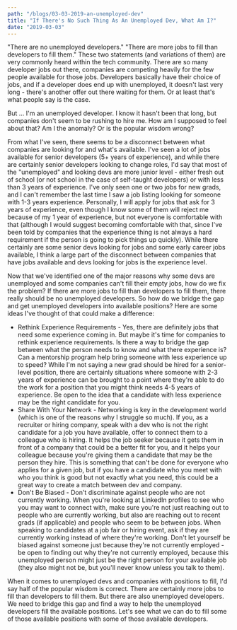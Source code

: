 ```yaml
---
path: "/blogs/03-03-2019-an-unemployed-dev"
title: "If There's No Such Thing As An Unemployed Dev, What Am I?"
date: "2019-03-03"
---
```


"There are no unemployed developers."
"There are more jobs to fill than developers to fill them."
These two statements (and variations of them) are very commonly heard within the tech community. There are so many developer jobs out there, companies are competing heavily for the few people available for those jobs. Developers basically have their choice of jobs, and if a developer does end up with unemployed, it doesn't last very long - there's another offer out there waiting for them.
Or at least that's what people say is the case.

But ... I'm an unemployed developer. I know it hasn't been that long, but companies don't seem to be rushing to hire me. How am I supposed to feel about that? Am I the anomaly? Or is the popular wisdom wrong?

From what I've seen, there seems to be a disconnect between what companies are looking for and what's available. I've seen a lot of jobs available for senior developers (5+ years of experience), and while there are certainly senior developers looking to change roles, I'd say that most of the "unemployed" and looking devs are more junior level - either fresh out of school (or not school in the case of self-taught developers) or with less than 3 years of experience. I've only seen one or two jobs for new grads, and I can't remember the last time I saw a job listing looking for someone with 1-3 years experience. Personally, I will apply for jobs that ask for 3 years of experience, even though I know some of them will reject me because of my 1 year of experience, but not everyone is comfortable with that (although I would suggest becoming comfortable with that, since I've been told by companies that the experience thing is not always a hard requirement if the person is going to pick things up quickly). While there certainly are some senior devs looking for jobs and some early career jobs available, I think a large part of the disconnect between companies that have jobs available and devs looking for jobs is the experience level.

Now that we've identified one of the major reasons why some devs are unemployed and some companies can't fill their empty jobs, how do we fix the problem? If there are more jobs to fill than developers to fill them, there really should be no unemployed developers. So how do we bridge the gap and get unemployed developers into available positions? Here are some ideas I've thought of that could make a difference:

* Rethink Experience Requirements - Yes, there are definitely jobs that need some experience coming in. But maybe it's time for companies to rethink experience requirements. Is there a way to bridge the gap between what the person needs to know and what there experience is? Can a mentorship program help bring someone with less experience up to speed? While I'm not saying a new grad should be hired for a senior-level position, there are certainly situations where someone with 2-3 years of experience can be brought to a point where they're able to do the work for a position that you might think needs 4-5 years of experience. Be open to the idea that a candidate with less experience may be the right candidate for you.
* Share With Your Network - Networking is key in the development world (which is one of the reasons why I struggle so much). If you, as a recruiter or hiring company, speak with a dev who is not the right candidate for a job you have available, offer to connect them to a colleague who is hiring. It helps the job seeker because it gets them in front of a company that could be a better fit for you, and it helps your colleague because you're giving them a candidate that may be the person they hire. This is something that can't be done for everyone who applies for a given job, but if you have a candidate who you meet with who you think is good but not exactly what you need, this could be a great way to create a match between dev and company.
* Don't Be Biased - Don't discriminate against people who are not currently working. When you're looking at LinkedIn profiles to see who you may want to connect with, make sure you're not just reaching out to people who are currently working, but also are reaching out to recent grads (if applicable) and people who seem to be between jobs. When speaking to candidates at a job fair or hiring event, ask if they are currently working instead of where they're working. Don't let yourself be biased against someone just because they're not currently employed - be open to finding out why they're not currently employed, because this unemployed person might just be the right person for your available job (they also might not be, but you'll never know unless you talk to them).

When it comes to unemployed devs and companies with positions to fill, I'd say half of the popular wisdom is correct. There are certainly more jobs to fill than developers to fill them. But there are also unemployed developers. We need to bridge this gap and find a way to help the unemployed developers fill the available positions. Let's see what we can do to fill some of those available positions with some of those available developers.